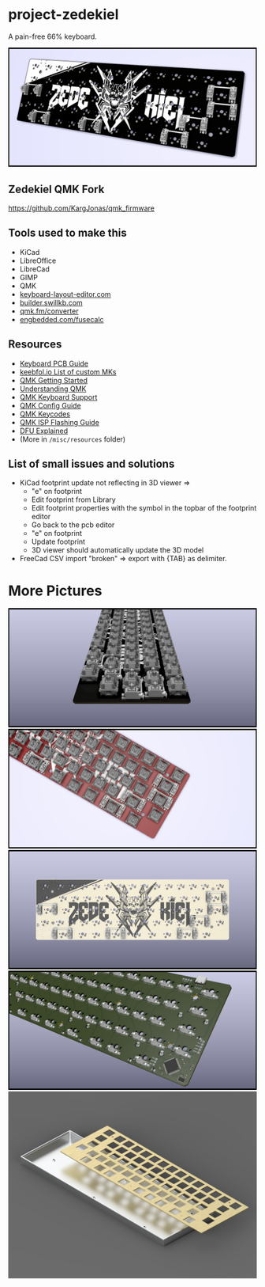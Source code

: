 # project-zedekiel
A pain-free 66% keyboard.

![Render](renders/pcb-v0.2-14.png)

## Zedekiel QMK Fork
https://github.com/KargJonas/qmk_firmware

## Tools used to make this
- KiCad
- LibreOffice
- LibreCad
- GIMP
- QMK
- [keyboard-layout-editor.com](http://www.keyboard-layout-editor.com/)
- [builder.swillkb.com](http://builder.swillkb.com/)
- [qmk.fm/converter](https://qmk.fm/converter/)
- [engbedded.com/fusecalc](https://www.engbedded.com/fusecalc/)

## Resources
- [Keyboard PCB Guide](https://github.com/ruiqimao/keyboard-pcb-guide)
- [keebfol.io List of custom MKs](https://keebfol.io/)
- [QMK Getting Started](https://github.com/qmk/qmk_firmware/blob/76189d9a282cc32bf2ff88a84a6374ebb8908433/docs/getting_started_introduction.md)
- [Understanding QMK](https://github.com/qmk/qmk_firmware/blob/76189d9a282cc32bf2ff88a84a6374ebb8908433/docs/understanding_qmk.md)
- [QMK Keyboard Support](https://beta.docs.qmk.fm/configurator/qmk-api/reference_configurator_support)
- [QMK Config Guide](https://beta.docs.qmk.fm/developing-qmk/c-development/hardware_avr)
- [QMK Keycodes](https://github.com/qmk/qmk_firmware/blob/76189d9a282cc32bf2ff88a84a6374ebb8908433/docs/keycodes.md)
- [QMK ISP Flashing Guide](https://beta.docs.qmk.fm/using-qmk/guides/keyboard-building/isp_flashing_guide)
- [DFU Explained](https://electronics.stackexchange.com/questions/299712/how-is-the-atmega32u4-chip-recognized-via-usb)
- (More in `/misc/resources` folder)

## List of small issues and solutions
- KiCad footprint update not reflecting in 3D viewer =>
  - "e" on footprint
  - Edit footprint from Library
  - Edit footprint properties with the symbol in the topbar of the footprint editor
  - Go back to the pcb editor
  - "e" on footprint
  - Update footprint
  - 3D viewer should automatically update the 3D model
- FreeCad CSV import "broken" => export with {TAB} as delimiter.

# More Pictures
![Render](renders/pcb-v0.2-9.png)
![Render](renders/pcb-v0.2-13.png)
![Render](renders/pcb-v0.2-6.png)
![Render](renders/pcb-v0.2-2.png)
![Render](renders/open.jpg)